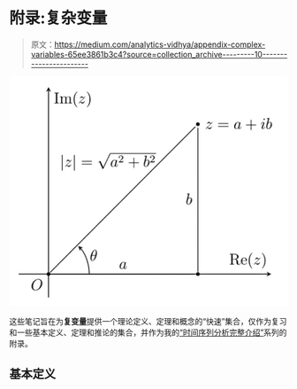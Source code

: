 # 附录:复杂变量

> 原文：<https://medium.com/analytics-vidhya/appendix-complex-variables-65ee3861b3c4?source=collection_archive---------10----------------------->

![](img/eb1c7b192f122f8baa1b12abe1c84f04.png)

这些笔记旨在为**复变量**提供一个理论定义、定理和概念的“快速”集合，仅作为复习和一些基本定义、定理和推论的集合，并作为我的[“时间序列分析完整介绍”](/analytics-vidhya/a-complete-introduction-to-time-series-analysis-with-r-9882f2d44c9d)系列的附录。

## 基本定义